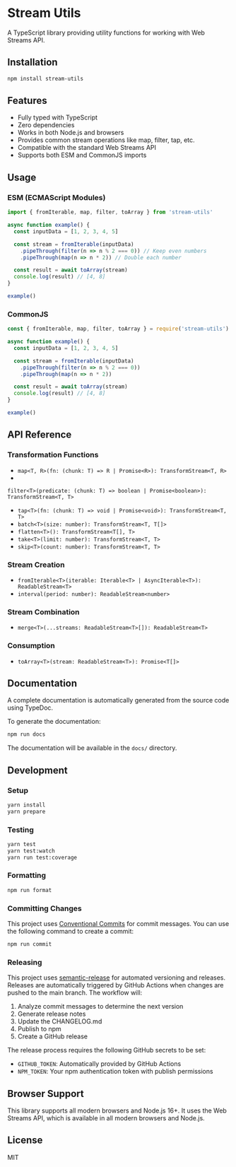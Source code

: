 # Stream Utils

A TypeScript library providing utility functions for working with Web Streams
API.

## Installation

```bash
npm install stream-utils
```

## Features

- Fully typed with TypeScript
- Zero dependencies
- Works in both Node.js and browsers
- Provides common stream operations like map, filter, tap, etc.
- Compatible with the standard Web Streams API
- Supports both ESM and CommonJS imports

## Usage

### ESM (ECMAScript Modules)

```typescript
import { fromIterable, map, filter, toArray } from 'stream-utils'

async function example() {
  const inputData = [1, 2, 3, 4, 5]

  const stream = fromIterable(inputData)
    .pipeThrough(filter(n => n % 2 === 0)) // Keep even numbers
    .pipeThrough(map(n => n * 2)) // Double each number

  const result = await toArray(stream)
  console.log(result) // [4, 8]
}

example()
```

### CommonJS

```javascript
const { fromIterable, map, filter, toArray } = require('stream-utils')

async function example() {
  const inputData = [1, 2, 3, 4, 5]

  const stream = fromIterable(inputData)
    .pipeThrough(filter(n => n % 2 === 0))
    .pipeThrough(map(n => n * 2))

  const result = await toArray(stream)
  console.log(result) // [4, 8]
}

example()
```

## API Reference

### Transformation Functions

- `map<T, R>(fn: (chunk: T) => R | Promise<R>): TransformStream<T, R>`
-
`filter<T>(predicate: (chunk: T) => boolean | Promise<boolean>): TransformStream<T, T>`
- `tap<T>(fn: (chunk: T) => void | Promise<void>): TransformStream<T, T>`
- `batch<T>(size: number): TransformStream<T, T[]>`
- `flatten<T>(): TransformStream<T[], T>`
- `take<T>(limit: number): TransformStream<T, T>`
- `skip<T>(count: number): TransformStream<T, T>`

### Stream Creation

- `fromIterable<T>(iterable: Iterable<T> | AsyncIterable<T>): ReadableStream<T>`
- `interval(period: number): ReadableStream<number>`

### Stream Combination

- `merge<T>(...streams: ReadableStream<T>[]): ReadableStream<T>`

### Consumption

- `toArray<T>(stream: ReadableStream<T>): Promise<T[]>`

## Documentation

A complete documentation is automatically generated from the source code using
TypeDoc.

To generate the documentation:

```bash
npm run docs
```

The documentation will be available in the `docs/` directory.

## Development

### Setup

```bash
yarn install
yarn prepare
```

### Testing

```bash
yarn test
yarn test:watch
yarn run test:coverage
```

### Formatting

```bash
npm run format
```

### Committing Changes

This project uses [Conventional Commits](https://www.conventionalcommits.org/)
for commit messages. You can use the following command to create a commit:

```bash
npm run commit
```

### Releasing

This project uses [semantic-release](https://semantic-release.gitbook.io/semantic-release/)
for automated versioning and releases. Releases are automatically triggered by
GitHub Actions when changes are pushed to the main branch. The workflow will:

1. Analyze commit messages to determine the next version
2. Generate release notes
3. Update the CHANGELOG.md
4. Publish to npm
5. Create a GitHub release

The release process requires the following GitHub secrets to be set:

- `GITHUB_TOKEN`: Automatically provided by GitHub Actions
- `NPM_TOKEN`: Your npm authentication token with publish permissions

## Browser Support

This library supports all modern browsers and Node.js 16+. It uses the Web
Streams API, which is available in all modern browsers and Node.js.

## License

MIT
